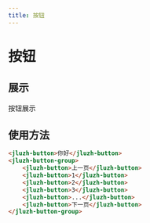 ```yaml
---
title: 按钮
---
```


# 按钮

## 展示

按钮展示
<ClientOnly>
    <button-demo></button-demo>
</ClientOnly>

## 使用方法
```html
<jluzh-button>你好</jluzh-button>
<jluzh-button-group>
    <jluzh-button>上一页</jluzh-button>
    <jluzh-button>1</jluzh-button>
    <jluzh-button>2</jluzh-button>
    <jluzh-button>3</jluzh-button>
    <jluzh-button>...</jluzh-button>
    <jluzh-button>下一页</jluzh-button>
</jluzh-button-group>
```
